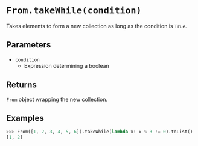 `From.takeWhile(condition)`
===========================

Takes elements to form a new collection as long as the condition is `True`.

Parameters
----------
- `condition`
    - Expression determining a boolean

Returns
-------

`From` object wrapping the new collection.

Examples
--------
```python
>>> From([1, 2, 3, 4, 5, 6]).takeWhile(lambda x: x % 3 != 0).toList()
[1, 2]
```